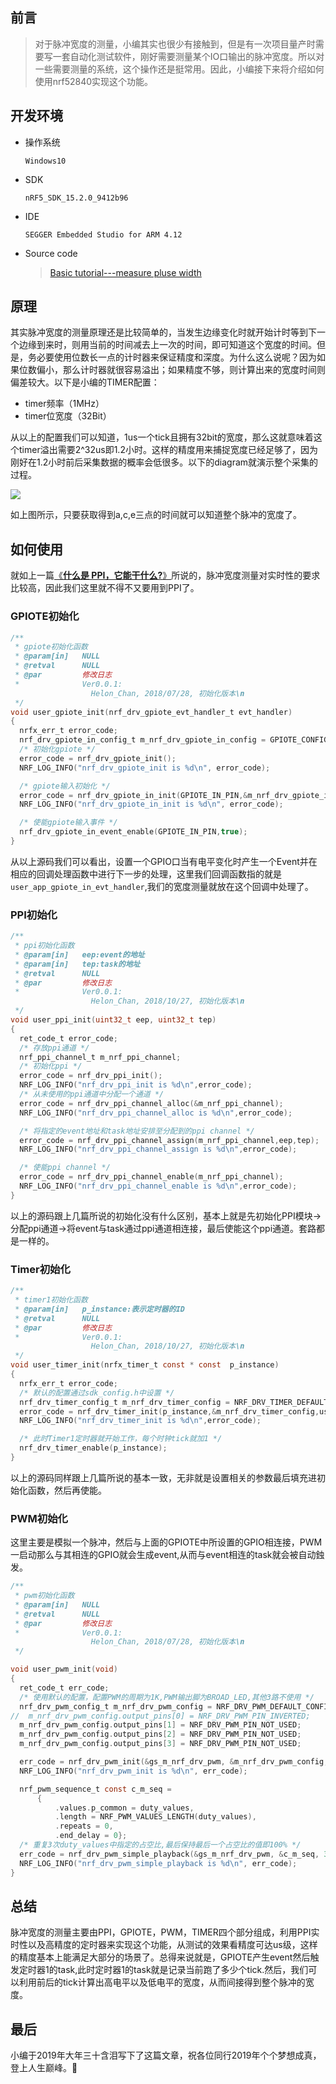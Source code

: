 ## 前言
> 对于脉冲宽度的测量，小编其实也很少有接触到，但是有一次项目量产时需要写一套自动化测试软件，刚好需要测量某个IO口输出的脉冲宽度。所以对一些需要测量的系统，这个操作还是挺常用。因此，小编接下来将介绍如何使用nrf52840实现这个功能。

## 开发环境
- 操作系统
   ```
   Windows10
   ```
- SDK
   ```
   nRF5_SDK_15.2.0_9412b96
   ```
- IDE
   ```
   SEGGER Embedded Studio for ARM 4.12
   ```
- Source code
  > [Basic tutorial---measure pluse width](https://github.com/xiaolongba/HX_DK_FOR_NORDIC_52840_BLE/tree/master/%E8%BD%AF%E4%BB%B6/%E7%BA%A2%E6%97%AD%E6%97%A0%E7%BA%BF%E5%BC%80%E5%8F%91%E6%9D%BF%E5%AE%9E%E6%88%98%E6%95%99%E7%A8%8B%E5%AF%B9%E5%BA%94%E6%BA%90%E7%A0%81/nRF52840/Basic%20tutorial---measure%20pluse%20width)

## 原理
其实脉冲宽度的测量原理还是比较简单的，当发生边缘变化时就开始计时等到下一个边缘到来时，则用当前的时间减去上一次的时间，即可知道这个宽度的时间。但是，务必要使用位数长一点的计时器来保证精度和深度。为什么这么说呢？因为如果位数偏小，那么计时器就很容易溢出；如果精度不够，则计算出来的宽度时间则偏差较大。以下是小编的TIMER配置：

- timer频率（1MHz）
- timer位宽度（32Bit）

从以上的配置我们可以知道，1us一个tick且拥有32bit的宽度，那么这就意味着这个timer溢出需要2^32us即1.2小时。这样的精度用来捕捉宽度已经足够了，因为刚好在1.2小时前后采集数据的概率会低很多。以下的diagram就演示整个采集的过程。

![](https://raw.githubusercontent.com/xiaolongba/HX_DK_FOR_NORDIC_52840_BLE/master/%E8%BD%AF%E4%BB%B6/%E7%BA%A2%E6%97%AD%E6%97%A0%E7%BA%BF%E5%BC%80%E5%8F%91%E6%9D%BF%E5%AE%9E%E6%88%98%E6%95%99%E7%A8%8B/nRF52840/the%20releated%20pics%20about%20tutorials/measure%20pulse%20width.svg?sanitize=true)

如上图所示，只要获取得到a,c,e三点的时间就可以知道整个脉冲的宽度了。

## 如何使用
就如上一篇[《**什么是 PPI，它能干什么?**》](https://github.com/xiaolongba/HX_DK_FOR_NORDIC_52840_BLE/blob/master/%E8%BD%AF%E4%BB%B6/%E7%BA%A2%E6%97%AD%E6%97%A0%E7%BA%BF%E5%BC%80%E5%8F%91%E6%9D%BF%E5%AE%9E%E6%88%98%E6%95%99%E7%A8%8B/nRF52840/%E4%BB%80%E4%B9%88%E6%98%AF%20PPI%EF%BC%8C%E5%AE%83%E8%83%BD%E5%B9%B2%E4%BB%80%E4%B9%88%3F.md)所说的，脉冲宽度测量对实时性的要求比较高，因此我们这里就不得不又要用到PPI了。

### GPIOTE初始化
```c
/**
 * gpiote初始化函数
 * @param[in]   NULL
 * @retval      NULL
 * @par         修改日志
 *              Ver0.0.1:
                  Helon_Chan, 2018/07/28, 初始化版本\n
 */
void user_gpiote_init(nrf_drv_gpiote_evt_handler_t evt_handler)
{
  nrfx_err_t error_code;
  nrf_drv_gpiote_in_config_t m_nrf_drv_gpiote_in_config = GPIOTE_CONFIG_IN_SENSE_TOGGLE(true);
  /* 初始化gpiote */
  error_code = nrf_drv_gpiote_init();
  NRF_LOG_INFO("nrf_drv_gpiote_init is %d\n", error_code);

  /* gpiote输入初始化 */
  error_code = nrf_drv_gpiote_in_init(GPIOTE_IN_PIN,&m_nrf_drv_gpiote_in_config,evt_handler);
  NRF_LOG_INFO("nrf_drv_gpiote_in_init is %d\n", error_code);

  /* 使能gpiote输入事件 */
  nrf_drv_gpiote_in_event_enable(GPIOTE_IN_PIN,true);
}
```
从以上源码我们可以看出，设置一个GPIO口当有电平变化时产生一个Event并在相应的回调处理函数中进行下一步的处理，这里我们回调函数指的就是<code>user_app_gpiote_in_evt_handler</code>,我们的宽度测量就放在这个回调中处理了。

### PPI初始化
```c
/**
 * ppi初始化函数
 * @param[in]   eep:event的地址
 * @param[in]   tep:task的地址
 * @retval      NULL
 * @par         修改日志
 *              Ver0.0.1:
                  Helon_Chan, 2018/10/27, 初始化版本\n
 */
void user_ppi_init(uint32_t eep, uint32_t tep)
{
  ret_code_t error_code;
  /* 存放ppi通道 */
  nrf_ppi_channel_t m_nrf_ppi_channel;
  /* 初始化ppi */
  error_code = nrf_drv_ppi_init();
  NRF_LOG_INFO("nrf_drv_ppi_init is %d\n",error_code);
  /* 从未使用的ppi通道中分配一个通道 */
  error_code = nrf_drv_ppi_channel_alloc(&m_nrf_ppi_channel);
  NRF_LOG_INFO("nrf_drv_ppi_channel_alloc is %d\n",error_code);

  /* 将指定的event地址和task地址安排至分配到的ppi channel */
  error_code = nrf_drv_ppi_channel_assign(m_nrf_ppi_channel,eep,tep);
  NRF_LOG_INFO("nrf_drv_ppi_channel_assign is %d\n",error_code);

  /* 使能ppi channel */
  error_code = nrf_drv_ppi_channel_enable(m_nrf_ppi_channel);
  NRF_LOG_INFO("nrf_drv_ppi_channel_enable is %d\n",error_code);
}
```
以上的源码跟上几篇所说的初始化没有什么区别，基本上就是先初始化PPI模块->分配ppi通道->将event与task通过ppi通道相连接，最后使能这个ppi通道。套路都是一样的。

### Timer初始化
```c
/**
 * timer1初始化函数
 * @param[in]   p_instance:表示定时器的ID
 * @retval      NULL
 * @par         修改日志
 *              Ver0.0.1:
                  Helon_Chan, 2018/10/27, 初始化版本\n
 */
void user_timer_init(nrfx_timer_t const * const  p_instance)
{
  nrfx_err_t error_code;
  /* 默认的配置通过sdk_config.h中设置 */
  nrf_drv_timer_config_t m_nrf_drv_timer_config = NRF_DRV_TIMER_DEFAULT_CONFIG;
  error_code = nrf_drv_timer_init(p_instance,&m_nrf_drv_timer_config,user_timer_event_dummy_handler);
  NRF_LOG_INFO("nrf_drv_timer_init is %d\n",error_code);

  /* 此时Timer1定时器就开始工作，每个时钟tick就加1 */
  nrf_drv_timer_enable(p_instance);
}
```
以上的源码同样跟上几篇所说的基本一致，无非就是设置相关的参数最后填充进初始化函数，然后再使能。

### PWM初始化
这里主要是模拟一个脉冲，然后与上面的GPIOTE中所设置的GPIO相连接，PWM一启动那么与其相连的GPIO就会生成event,从而与event相连的task就会被自动鉵发。
```c
/**
 * pwm初始化函数
 * @param[in]   NULL
 * @retval      NULL
 * @par         修改日志
 *              Ver0.0.1:
                  Helon_Chan, 2018/07/28, 初始化版本\n
 */

void user_pwm_init(void)
{
  ret_code_t err_code;
  /* 使用默认的配置，配置PWM的周期为1K,PWM输出脚为BROAD_LED,其他3路不使用 */
  nrf_drv_pwm_config_t m_nrf_drv_pwm_config = NRF_DRV_PWM_DEFAULT_CONFIG;
//  m_nrf_drv_pwm_config.output_pins[0] = NRF_DRV_PWM_PIN_INVERTED;
  m_nrf_drv_pwm_config.output_pins[1] = NRF_DRV_PWM_PIN_NOT_USED;
  m_nrf_drv_pwm_config.output_pins[2] = NRF_DRV_PWM_PIN_NOT_USED;
  m_nrf_drv_pwm_config.output_pins[3] = NRF_DRV_PWM_PIN_NOT_USED;

  err_code = nrf_drv_pwm_init(&gs_m_nrf_drv_pwm, &m_nrf_drv_pwm_config, NULL);
  NRF_LOG_INFO("nrf_drv_pwm_init is %d\n", err_code);

  nrf_pwm_sequence_t const c_m_seq =
      {
          .values.p_common = duty_values,
          .length = NRF_PWM_VALUES_LENGTH(duty_values),
          .repeats = 0,
          .end_delay = 0};
  /* 重复3次duty_values中指定的占空比,最后保持最后一个占空比的值即100% */
  err_code = nrf_drv_pwm_simple_playback(&gs_m_nrf_drv_pwm, &c_m_seq, 3, 0);
  NRF_LOG_INFO("nrf_drv_pwm_simple_playback is %d\n", err_code);
}
```

## 总结
脉冲宽度的测量主要由PPI，GPIOTE，PWM，TIMER四个部分组成，利用PPI实时性以及高精度的定时器来实现这个功能，从测试的效果看精度可达us级，这样的精度基本上能满足大部分的场景了。总得来说就是，GPIOTE产生event然后触发定时器1的task,此时定时器1的task就是记录当前跑了多少个tick.然后，我们可以利用前后的tick计算出高电平以及低电平的宽度，从而间接得到整个脉冲的宽度。

## 最后
小编于2019年大年三十含泪写下了这篇文章，祝各位同行2019年个个梦想成真，登上人生巅峰。:grimacing:
